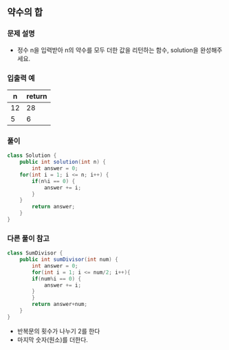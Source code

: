 ## 약수의 합 ##

### 문제 설명 ###
- 정수 n을 입력받아 n의 약수를 모두 더한 값을 리턴하는 함수, solution을 완성해주세요.

### 입출력 예 ###
n |	return
---- | ----
12 | 28
5 |	6

### 풀이 ###
````java
class Solution {
    public int solution(int n) {
        int answer = 0;
	for(int i = 1; i <= n; i++) {
		if(n%i == 0) {
			answer += i;
		}
	}
        return answer;
    }
}
````


### 다른 풀이 참고 ###
````java
class SumDivisor {
    public int sumDivisor(int num) {
        int answer = 0;
        for(int i = 1; i <= num/2; i++){
		if(num%i == 0) {
			answer += i;
		}
      	}
        return answer+num;
    }
}
````
- 반복문의 횟수가 나누기 2를 한다
- 마지막 숫자(원소)를 더한다.
